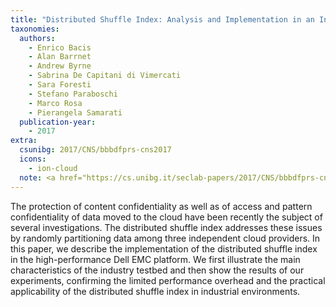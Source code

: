 ```yaml
---
title: "Distributed Shuffle Index: Analysis and Implementation in an Industrial Testbed"
taxonomies:
  authors:
    - Enrico Bacis
    - Alan Barrnet
    - Andrew Byrne
    - Sabrina De Capitani di Vimercati
    - Sara Foresti
    - Stefano Paraboschi
    - Marco Rosa
    - Pierangela Samarati
  publication-year:
    - 2017
extra:
  csunibg: 2017/CNS/bbbdfprs-cns2017
  icons:
    - ion-cloud
  note: <a href="https://cs.unibg.it/seclab-papers/2017/CNS/bbbdfprs-cns2017-poster.pdf">Poster</a>
---
```


The protection of content confidentiality as well as of
access and pattern confidentiality of data moved to the cloud have
been recently the subject of several investigations. The distributed
shuffle index addresses these issues by randomly partitioning
data among three independent cloud providers. In this paper, we
describe the implementation of the distributed shuffle index in
the high-performance Dell EMC platform. We first illustrate the
main characteristics of the industry testbed and then show the
results of our experiments, confirming the limited performance
overhead and the practical applicability of the distributed shuffle
index in industrial environments.
